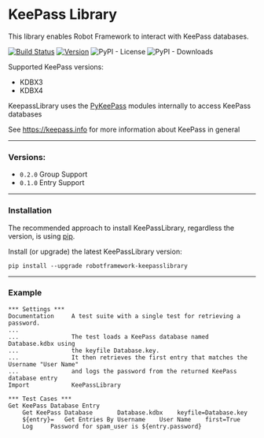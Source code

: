 
# KeePass Library

This library enables Robot Framework to interact with KeePass databases.

[![Build Status](https://travis-ci.org/loomanw/robotframework-keepasslibrary.svg?branch=master)](https://travis-ci.org/loomanw/robotframework-keepasslibrary) [![Version](https://img.shields.io/pypi/v/robotframework-keepasslibrary.svg?label=version)](https://github.com/loomanw/robotframework-keepasslibrary) ![PyPI - License](https://img.shields.io/pypi/l/robotframework-keepasslibrary) ![PyPI - Downloads](https://img.shields.io/pypi/dm/robotframework-keepasslibrary)

Supported KeePass versions:
- KDBX3
- KDBX4
    
KeepassLibrary uses the [PyKeePass](https://pypi.org/project/pykeepass/) modules internally to access KeePass databases
    
See https://keepass.info for more information about KeePass in general

---
### Versions:
 - `0.2.0` Group Support
 - `0.1.0` Entry Support

---

### Installation
The recommended approach to install KeePassLibrary, regardless the version, is using  [pip](http://pip-installer.org/).

Install (or upgrade) the latest KeePassLibrary version:

    pip install --upgrade robotframework-keepasslibrary

---
### Example

```robotframework
*** Settings ***
Documentation     A test suite with a single test for retrieving a password.
...
...               The test loads a KeePass database named Database.kdbx using 
...               the keyfile Database.key. 
...               It then retrieves the first entry that matches the Username "User Name"
...               and logs the password from the returned KeePass database entry
Import            KeePassLibrary

*** Test Cases ***
Get KeePass Database Entry
    Get KeePass Database       Database.kdbx    keyfile=Database.key        
    ${entry}=	Get Entries By Username    User Name    first=True	
	Log 	Password for spam_user is ${entry.password}
```

